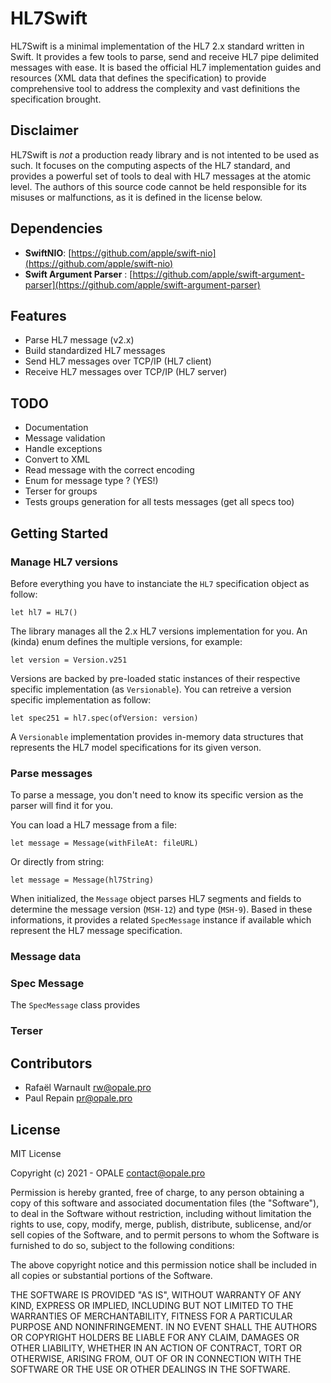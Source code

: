 # HL7Swift

HL7Swift is a minimal implementation of the HL7 2.x standard written in Swift. It provides a few tools to parse, send and receive HL7 pipe delimited messages with ease. It is based the official HL7 implementation guides and resources (XML data that defines the specification) to provide comprehensive tool to address the complexity and vast definitions the specification brought.

## Disclaimer

HL7Swift is *not* a production ready library and is not intented to be used as such. It focuses on the computing aspects of the HL7 standard, and provides a powerful set of tools to deal with HL7 messages at the atomic level. The authors of this source code cannot be held responsible for its misuses or malfunctions, as it is defined in the license below.

## Dependencies

* **SwiftNIO**: [https://github.com/apple/swift-nio](https://github.com/apple/swift-nio)
* **Swift Argument Parser** : [https://github.com/apple/swift-argument-parser](https://github.com/apple/swift-argument-parser)

## Features

- Parse HL7 message (v2.x)
- Build standardized HL7 messages
- Send HL7 messages over TCP/IP (HL7 client)
- Receive HL7 messages over TCP/IP (HL7 server)

## TODO

- Documentation
- Message validation
- Handle exceptions
- Convert to XML
- Read message with the correct encoding
- Enum for message type ? (YES!)
- Terser for groups
- Tests groups generation for all tests messages (get all specs too)

## Getting Started

### Manage HL7 versions

Before everything you have to instanciate the `HL7` specification object as follow:

    let hl7 = HL7()
    
The library manages all the 2.x HL7 versions implementation for you. An (kinda) enum defines the multiple versions, for example:

    let version = Version.v251

Versions are backed by pre-loaded static instances of their respective specific implementation (as `Versionable`). 
You can retreive a version specific implementation as follow:

    let spec251 = hl7.spec(ofVersion: version)
    
A `Versionable` implementation provides in-memory data structures that represents the HL7 model specifications for its given verson.

### Parse messages

To parse a message, you don't need to know its specific version as the parser will find it for you.

You can load a HL7 message from a file:

    let message = Message(withFileAt: fileURL)
    
Or directly from string:

    let message = Message(hl7String)
    
When initialized, the `Message` object parses HL7 segments and fields to determine the message version (`MSH-12`) and type (`MSH-9`).
Based in these informations, it provides a related `SpecMessage` instance if available which represent the HL7 message specification.

### Message data



### Spec Message

The `SpecMessage` class provides 

### Terser

## Contributors

* Rafaël Warnault <rw@opale.pro>
* Paul Repain <pr@opale.pro>

## License

MIT License

Copyright (c) 2021 - OPALE <contact@opale.pro>

Permission is hereby granted, free of charge, to any person obtaining a copy
of this software and associated documentation files (the "Software"), to deal
in the Software without restriction, including without limitation the rights
to use, copy, modify, merge, publish, distribute, sublicense, and/or sell
copies of the Software, and to permit persons to whom the Software is
furnished to do so, subject to the following conditions:

The above copyright notice and this permission notice shall be included in all
copies or substantial portions of the Software.

THE SOFTWARE IS PROVIDED "AS IS", WITHOUT WARRANTY OF ANY KIND, EXPRESS OR
IMPLIED, INCLUDING BUT NOT LIMITED TO THE WARRANTIES OF MERCHANTABILITY,
FITNESS FOR A PARTICULAR PURPOSE AND NONINFRINGEMENT. IN NO EVENT SHALL THE
AUTHORS OR COPYRIGHT HOLDERS BE LIABLE FOR ANY CLAIM, DAMAGES OR OTHER
LIABILITY, WHETHER IN AN ACTION OF CONTRACT, TORT OR OTHERWISE, ARISING FROM,
OUT OF OR IN CONNECTION WITH THE SOFTWARE OR THE USE OR OTHER DEALINGS IN THE
SOFTWARE.
